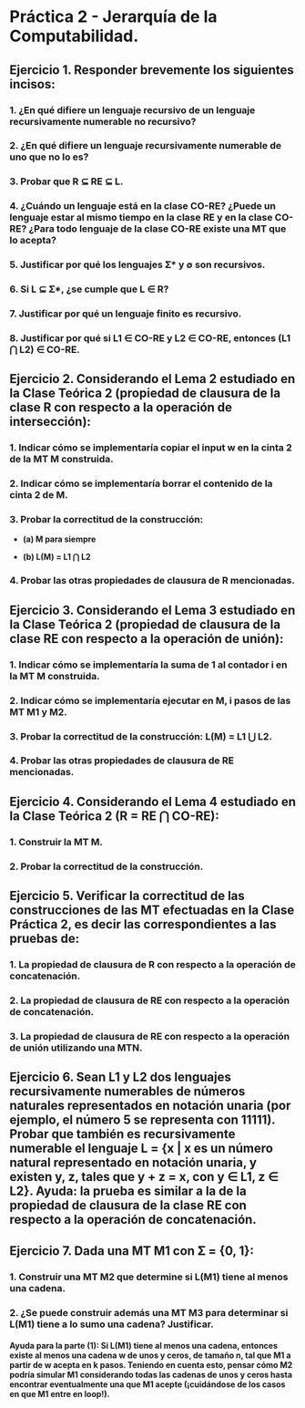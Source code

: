 # Práctica 2 - Jerarquía de la Computabilidad.

## Ejercicio 1. Responder brevemente los siguientes incisos:

### 1. ¿En qué difiere un lenguaje recursivo de un lenguaje recursivamente numerable no recursivo?

### 2. ¿En qué difiere un lenguaje recursivamente numerable de uno que no lo es?

### 3. Probar que R ⊆ RE ⊆  L.

### 4. ¿Cuándo un lenguaje está en la clase CO-RE? ¿Puede un lenguaje estar al mismo tiempo en la clase RE y en la clase CO-RE? ¿Para todo lenguaje de la clase CO-RE existe una MT que lo acepta?

### 5. Justificar por qué los lenguajes Ʃ* y ∅ son recursivos.

### 6. Si L ⊆ Ʃ*, ¿se cumple que L ∈ R?

### 7. Justificar por qué un lenguaje finito es recursivo.

### 8. Justificar por qué si L1 ∈ CO-RE y L2 ∈ CO-RE, entonces (L1 ⋂ L2) ∈ CO-RE.


## Ejercicio 2. Considerando el Lema 2 estudiado en la Clase Teórica 2 (propiedad de clausura de la clase R con respecto a la operación de intersección):

### 1. Indicar cómo se implementaría copiar el input w en la cinta 2 de la MT M construida.

### 2. Indicar cómo se implementaría borrar el contenido de la cinta 2 de M.

### 3. Probar la correctitud de la construcción: 

- **(a) M para siempre**

- **(b) L(M) = L1 ⋂ L2**

### 4. Probar las otras propiedades de clausura de R mencionadas.

## Ejercicio 3. Considerando el Lema 3 estudiado en la Clase Teórica 2 (propiedad de clausura de la clase RE con respecto a la operación de unión):

### 1. Indicar cómo se implementaría la suma de 1 al contador i en la MT M construida.

### 2. Indicar cómo se implementaría ejecutar en M, i pasos de las MT M1 y M2.

### 3. Probar la correctitud de la construcción: L(M) = L1 ⋃ L2.

### 4. Probar las otras propiedades de clausura de RE mencionadas.

## Ejercicio 4. Considerando el Lema 4 estudiado en la Clase Teórica 2 (R = RE ⋂ CO-RE): 

### 1. Construir la MT M.
### 2. Probar la correctitud de la construcción.

## Ejercicio 5. Verificar la correctitud de las construcciones de las MT efectuadas en la Clase Práctica 2, es decir las correspondientes a las pruebas de:

### 1. La propiedad de clausura de R con respecto a la operación de concatenación.

### 2. La propiedad de clausura de RE con respecto a la operación de concatenación.

### 3. La propiedad de clausura de RE con respecto a la operación de unión utilizando una MTN. 

## Ejercicio 6. Sean L1 y L2 dos lenguajes recursivamente numerables de números naturales representados en notación unaria (por ejemplo, el número 5 se representa con 11111). Probar que también es recursivamente numerable el lenguaje L = {x | x es un número natural representado en notación unaria, y existen y, z, tales que y + z = x, con y ∈ L1, z ∈ L2}. Ayuda: la prueba es similar a la de la propiedad de clausura de la clase RE con respecto a la operación de concatenación.

## Ejercicio 7. Dada una MT M1 con Ʃ = {0, 1}:

### 1. Construir una MT M2 que determine si L(M1) tiene al menos una cadena.

### 2. ¿Se puede construir además una MT M3 para determinar si L(M1) tiene a lo sumo una cadena? Justificar.

#### Ayuda para la parte (1): Si L(M1) tiene al menos una cadena, entonces existe al menos una cadena w de unos y ceros, de tamaño n, tal que M1 a partir de w acepta en k pasos. Teniendo en cuenta esto, pensar cómo M2 podría simular M1 considerando todas las cadenas de unos y ceros hasta encontrar eventualmente una que M1 acepte (¡cuidándose de los casos en que M1 entre en loop!).
